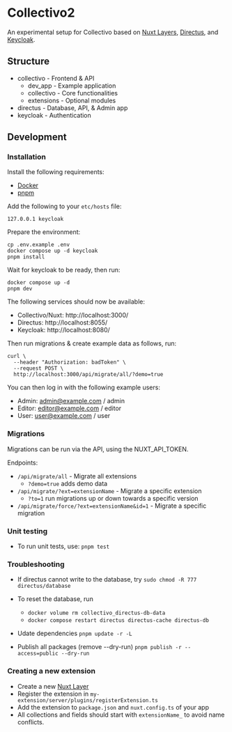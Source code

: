 # Collectivo2

An experimental setup for Collectivo based on [Nuxt Layers](https://nuxt.com/docs/guide/going-further/layers), [Directus](https://directus.io/), and [Keycloak](https://www.keycloak.org/).

## Structure

- collectivo - Frontend & API
    - dev_app - Example application
    - collectivo - Core functionalities
    - extensions - Optional modules
- directus - Database, API, & Admin app
- keycloak - Authentication

## Development

### Installation

Install the following requirements:

- [Docker](https://docs.docker.com/get-docker/)
- [pnpm](https://pnpm.io/installation)

Add the following to your `etc/hosts` file:

```
127.0.0.1 keycloak
```

Prepare the environment:

```
cp .env.example .env
docker compose up -d keycloak
pnpm install
```

Wait for keycloak to be ready, then run:

```
docker compose up -d
pnpm dev
```

The following services should now be available:

- Collectivo/Nuxt: http://localhost:3000/
- Directus: http://localhost:8055/
- Keycloak: http://localhost:8080/

Then run migrations & create example data as follows, run:

```
curl \
  --header "Authorization: badToken" \
  --request POST \
  http://localhost:3000/api/migrate/all/?demo=true
```

You can then log in with the following example users:

- Admin: admin@example.com / admin
- Editor: editor@example.com / editor
- User: user@example.com / user

### Migrations

Migrations can be run via the API, using the NUXT_API_TOKEN.

Endpoints:

- `/api/migrate/all` - Migrate all extensions
    - `?demo=true` adds demo data
- `/api/migrate/?ext=extensionName` - Migrate a specific extension
    - `?to=1` run migrations up or down towards a specific version
- `/api/migrate/force/?ext=extensionName&id=1` - Migrate a specific migration

### Unit testing

- To run unit tests, use: `pnpm test`

### Troubleshooting

- If directus cannot write to the database, try `sudo chmod -R 777 directus/database`
- To reset the database, run
    - `docker volume rm collectivo_directus-db-data`
    - `docker compose restart directus directus-cache directus-db`

- Udate dependencies `pnpm update -r -L`
- Publish all packages (remove --dry-run) `pnpm publish -r --access=public --dry-run`

### Creating a new extension

- Create a new [Nuxt Layer](https://nuxt.com/docs/guide/going-further/layers)
- Register the extension in `my-extension/server/plugins/registerExtension.ts`
- Add the extension to `package.json` and `nuxt.config.ts` of your app
- All collections and fields should start with `extensionName_` to avoid name conflicts.
